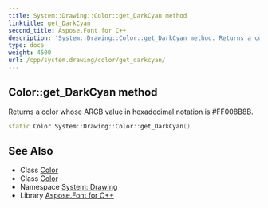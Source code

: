 ```yaml
---
title: System::Drawing::Color::get_DarkCyan method
linktitle: get_DarkCyan
second_title: Aspose.Font for C++
description: 'System::Drawing::Color::get_DarkCyan method. Returns a color whose ARGB value in hexadecimal notation is #FF008B8B in C++.'
type: docs
weight: 4500
url: /cpp/system.drawing/color/get_darkcyan/
---
```

## Color::get_DarkCyan method


Returns a color whose ARGB value in hexadecimal notation is #FF008B8B.

```cpp
static Color System::Drawing::Color::get_DarkCyan()
```

## See Also

* Class [Color](../)
* Class [Color](../)
* Namespace [System::Drawing](../../)
* Library [Aspose.Font for C++](../../../)
